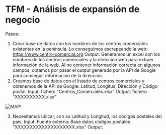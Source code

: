 # TFM - Análisis de expansión de negocio

Pasos:
1. Crear base de datos con los nombres de los centros comerciales existentes en la península. Lo conseguimos escrapeando la web: https://www.centro-comercial.org
   Output: Generamos un excel con los nombres de los centros comerciales y la dirección web para extraer información de la web. 
   Al no contener información correcta en algunos campos, optamos por pasar el output generado por la API de Google para conseguir información de la dirección.
2. Creamos base de datos con el listado de centros comerciales y obtenemos de la API de Google: Latitud, Longitus, Dirección y Código postal.
   Input: fichero "Centros_Comerciales.xlsx"
   Output: fichero "XXXXXXXXXX.xlsx"
   
![MAP!](https://user-images.githubusercontent.com/56726458/160465542-9ff20102-2ded-491a-b6fc-c69b39414301.JPG)

3. Necesitamos ubicar, con su Latitud y Longitud, los códigos postales del pais, 
   Input: Fuente externa: Base datos códigos postales "XXXXXXXXXXXXXXXXXXXX.xlsx"
   Output: 
